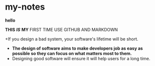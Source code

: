 # my-notes
**hello**

__THIS__ ***IS*** **MY** FIRST TIME USE GITHUB AND MARKDOWN 

+If you design a bad system,
  your software's lifetime will be short.
  + **The design of software aims to make developers job as easy as possible so they can focus on what matters most to them.**
  + Designing good software will ensure it will help users for a long time.
